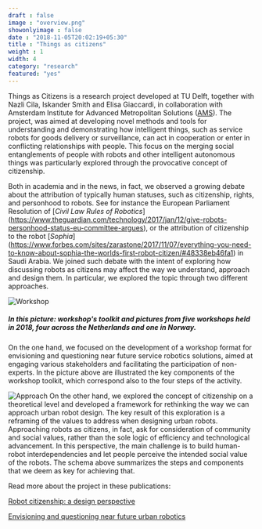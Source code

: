 ```yaml
---
draft : false
image : "overview.png"
showonlyimage : false
date : "2018-11-05T20:02:19+05:30"
title : "Things as citizens"
weight : 1
width: 4
category: "research"
featured: "yes"
---
```


Things as Citizens is a research project developed at TU Delft, together with Nazli Cila, Iskander Smith and Elisa Giaccardi, in collaboration with Amsterdam Institute for Advanced Metropolitan Solutions ([AMS](https://www.ams-institute.org/)). The project, was aimed at developing novel methods and tools for understanding and demonstrating how intelligent things, such as service robots for goods delivery or surveillance, can act in cooperation or enter in conflicting relationships with people. This focus on the merging social entanglements of people with robots and other intelligent autonomous things was particularly explored through the provocative concept of citizenship.

Both in academia and in the news, in fact, we observed a growing debate about the attribution of typically human statuses, such as citizenship, rights, and personhood to robots. See for instance the European Parliament Resolution of [_Civil Law Rules of Robotics_] (https://www.theguardian.com/technology/2017/jan/12/give-robots-personhood-status-eu-committee-argues), or the attribution of citizenship to the robot [_Sophia_] (https://www.forbes.com/sites/zarastone/2017/11/07/everything-you-need-to-know-about-sophia-the-worlds-first-robot-citizen/#48338eb46fa1) in Saudi Arabia.
We joined such debate with the intent of exploring how discussing robots as citizens may affect the way we understand, approach and design them. In particular, we explored the topic through two different approaches.

![Workshop](/img/workshopping.png)
##### In this picture: workshop's toolkit and pictures from five workshops held in 2018, four across the Netherlands and one in Norway.

On the one hand, we focused on the development of a workshop format for envisioning and questioning near future service robotics solutions, aimed at engaging various stakeholders and facilitating the participation of non-experts. In the picture above are illustrated the key components of the workshop toolkit, which correspond also to the four steps of the activity.

![Approach](/img/approach.jpg)
On the other hand, we explored the concept of citizenship on a theoretical level and developed a framework for rethinking the way we can approach urban robot design. The key result of this exploration is a reframing of the values to address when designing urban robots. Approaching robots as citizens, in fact, ask for consideration of community and social values, rather than the sole logic of efficiency and technological advancement. In this perspective, the main challenge is to build human-robot interdependencies and let people perceive the intended social value of the robots.
The schema above summarizes the steps and components that we deem as key for achieving that.

Read more about the project in these publications:

[Robot citizenship: a design perspective](https://www.researchgate.net/publication/336464420_Robot_Citizenship_A_Design_Perspective)

[Envisioning and questioning near future urban robotics](https://www.researchgate.net/publication/336463003_Envisioning_and_Questioning_Near_Future_Urban_Robotics)
